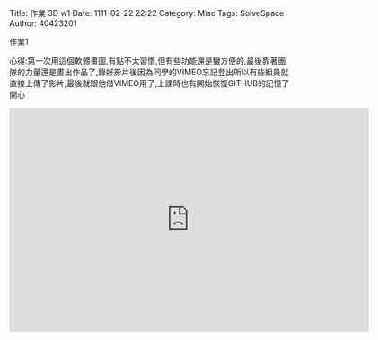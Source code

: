 Title: 作業 3D w1
Date: 1111-02-22 22:22
Category: Misc
Tags: SolveSpace
Author: 40423201

<!-- PELICAN_END_SUMMARY -->

<p>作業1</p>

 <p>心得:第一次用這個軟體畫圖,有點不太習慣,但有些功能還是蠻方便的,最後靠著團隊的力量還是畫出作品了,錄好影片後因為同學的VIMEO忘記登出所以有些組員就直接上傳了影片,最後就跟他借VIMEO用了,上課時也有開始恢復GITHUB的記憶了開心</p>

<iframe src="https://player.vimeo.com/video/185824836" width="640" height="400" frameborder="0" webkitallowfullscreen mozallowfullscreen allowfullscreen></iframe>